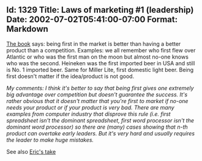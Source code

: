 Id: 1329
Title: Laws of marketing #1 (leadership)
Date: 2002-07-02T05:41:00-07:00
Format: Markdown
--------------
[The book](http://www.amazon.com/exec/obidos/ASIN/0887306667) says:
being first in the market is better than having a better product than a
competition. Examples: we all remember who first flew over Atlantic or
who was the first man on the moon but almost no-one knows who was the
second. Heineken was the first imported beer in USA and still is No. 1
imported beer. Same for Miller Lite, first domestic light beer. Being
first doesn't matter if the idea/product is not good.

*My comments:* *I think it's better to say that being first gives one
extremely big advantage over competition but doesn't guarantee the
success. It's rather obvious that it doesn't matter that you're first to
market if no-one needs your product or if your product is very bad.
There are many examples from computer industry that disprove this rule
(i.e. first spreadsheet isn't the dominant spreadsheet, first word
processor isn't the dominant word processor) so there are (many) cases
showing that n-th product can overtake early leaders. But it's very hard
and usually requires the leader to make huge mistakes.*

See also [Eric's take](http://www.ericsink.com/laws/Law_01.html)
